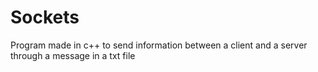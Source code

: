 # Sockets


Program made in c++ to send information between a client and a server through a message in a txt file
